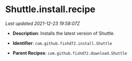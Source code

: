 # Shuttle.install.recipe

_Last updated 2021-12-23 19:58:07Z_

- **Description**: Installs the latest version of Shuttle.

- **Identifier**: `com.github.fishd72.install.Shuttle`

- **Parent Recipes**: `com.github.fishd72.download.Shuttle`